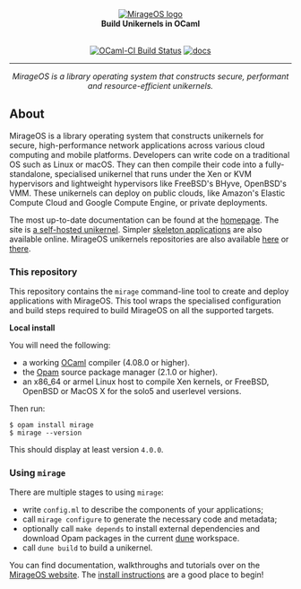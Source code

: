 <div align="center">
  <a href="https://mirageos.org">
    <img src="./logo.svg" alt="MirageOS logo"/>
  </a>
  <br />
  <strong>Build Unikernels in OCaml</strong>
</div>

<div align="center">
<br />

[![OCaml-CI Build Status](https://img.shields.io/endpoint?url=https%3A%2F%2Focaml.ci.dev%2Fbadge%2Fmirage%2Fmirage%2Fmain&logo=ocaml&style=flat-square)](https://ocaml.ci.dev/github/mirage/mirage)
[![docs](https://img.shields.io/badge/doc-online-blue.svg)](https://mirage.github.io/mirage/)

</div>

<hr />

<div align="center">
  <em>
    MirageOS is a library operating system that constructs secure,
    performant and resource-efficient unikernels.
  </em>
</div>

## About

MirageOS is a library operating system that constructs unikernels for
secure, high-performance network applications across various cloud
computing and mobile platforms. Developers can write code on a
traditional OS such as Linux or macOS. They can then compile their
code into a fully-standalone, specialised unikernel that runs under
the Xen or KVM hypervisors and lightweight hypervisors like FreeBSD's
BHyve, OpenBSD's VMM. These unikernels can deploy on public clouds,
like Amazon's Elastic Compute Cloud and Google Compute Engine, or
private deployments.

The most up-to-date documentation can be found at the
[homepage](https://mirageos.org). The site is [a self-hosted
unikernel](https://github.com/mirage/mirage-www).  Simpler [skeleton
applications](https://github.com/mirage/mirage-skeleton) are also
available online.  MirageOS unikernels repositories are also available
[here](https://github.com/roburio/unikernels) or
[there](https://github.com/tarides/unikernels).

### This repository

This repository contains the `mirage` command-line tool to create and
deploy applications with MirageOS. This tool wraps the specialised
configuration and build steps required to build MirageOS on all the
supported targets.

**Local install**

You will need the following:

* a working [OCaml](https://ocaml.org) compiler (4.08.0 or higher).
* the [Opam](https://opam.ocaml.org) source package manager (2.1.0 or higher).
* an x86\_64 or armel Linux host to compile Xen kernels, or FreeBSD, OpenBSD or
  MacOS X for the solo5 and userlevel versions.

Then run:

```
$ opam install mirage
$ mirage --version
```

This should display at least version `4.0.0`.

### Using `mirage`

There are multiple stages to using `mirage`:

* write `config.ml` to describe the components of your applications;
* call `mirage configure` to generate the necessary code and metadata;
* optionally call `make depends` to install external dependencies and
  download Opam packages in the current [dune](https://dune.build/) workspace.
* call `dune build` to build a unikernel.

You can find documentation, walkthroughs and tutorials over on the
[MirageOS website](https://mirageos.org).
The [install instructions](https://mirageos.org/wiki/install)
are a good place to begin!

